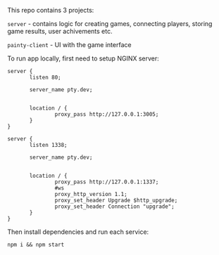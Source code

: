 This repo contains 3 projects:

`server` - contains logic for creating games, connecting players, storing game results, user achivements etc.

`painty-client` - UI with the game interface


To run app locally, first need to setup NGINX server:

```
server { 
       listen 80; 

       server_name pty.dev; 


       location / { 
               proxy_pass http://127.0.0.1:3005; 
       } 
} 

server { 
       listen 1338; 

       server_name pty.dev; 


       location / { 
               proxy_pass http://127.0.0.1:1337; 
               #ws 
               proxy_http_version 1.1; 
               proxy_set_header Upgrade $http_upgrade; 
               proxy_set_header Connection "upgrade"; 
       } 
}
```
Then install dependencies and run each service:

```
npm i && npm start
```
